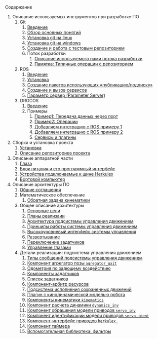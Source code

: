 Содержание
1. Описание используемых инструментов при разработке ПО
    1. Git
        1. [Введение](git-introduction)
        1. [Обзор основных понятий](git-terms)
        1. [Установка git на linux](git-install-linux)
        1. [Установка git на windows](git-install-windows)
        1. [Создание и работа с тестовым репозиторием](git-new-repo)
        1. Поток разработки
            1. [Описание используемого нами потока разработки](git-workflow)
            1. [Памятка: Типичные операции с репозиторием](git-typical-operations)
    5. ROS
        1. [Введение](ros-introduction)
        1. [Установка](ros-installation)
        1. [Создание пакетов использующих «публикацию/подписку»](ros-create-pub-sub)
        1. [Создание и вызов сервисов](ros-create-service)
        1. [Параметр сервер (Parameter Server)](ros-parameters)
    6. OROCOS
        1. [Введение](orocos-introduction)
        1. Примеры
           1. [Пример1: Передача данных через порт](orocos-example1)
           2. [Пример2: Операции](orocos-example2)
           3. [Добавляем интеграцию с ROS примеру 1](orocos-ros-example1)
           4. [Добавляем интеграцию с ROS примеру 2](orocos-ros-example2)
           5. [Сервисы и плагины](orocos-services)
2. Сборка и установка проекта
    1. [Установка](simple-build-instructions)
    1. [Описание репозиториев проекта](git-project-repos)
3. Описание аппаратной части
    1. [Глаза](eyes-hardware)
    1. [Блок питания и его программный интерфейс](hardware-power-supply)
    1. [Устройства подключаемые к шине Herkulex](hardware-servos-custom)
    1. [Бортовой компьютер](hardware-onboard-computer)
4. Описание архитектуры ПО
    1. [Общие соглашения](common)
    2. Математическое обеспечение
        1. [Обратная задача кинематики](kinematics-analytical)
    3. Общее описание архитектуры
        1. [Основные цели](goals)
        1. [Планы реализаии](plans)
        1. [Архитектура подсистемы управления движением](architecture)
        1. [Принципы работы системы управления движением](motion-control)
        1. [Высокоуровневый интерфейс системы управления](motion-high-level-control)
        1. [Развертывание](deployment)
        1. [Переключение задатчиков](gait-switching)
		1. [Управление глазами](eyes-control)
    4. Детали реализации: подсистема управления движением
        1. [Типы сообщений подсистемы управления движением](message-types)
        1. [Компонент агрегатор позы `agregator_gait`](components-agregator-gait)
        1. [Одометрия по задющему воздействию](components-odometry-fake)
        1. [Компоненты задатчиков](components-gait)
        1. [Список задатчиков](components-gaits-and-animations)
        1. [Компонент-арбитр ресурсов](components-resource-control)
        1. [Подсистема исполнения сохраненных движений](components-animation-stored-move)
        1. [Плагин с кинодинамической моделью робота](plugin-robotmodel)
        1. [Компоненты кинематики `kinematics`](components-kinematics)
        1. [Компонент расчета динамики `dynamics_inv`](components-dynamics)
        1. [Компонент обращения модели приводов `servo_inv`](components-servo-inv)
        1. [Компонент идентификации модели приводов `servo_ident`](components-servo-ident)
        1. [Компонент-интерфейс приводов `herkulex_`](components-herkulex-alt) 
        1. [Компонент таймера](components-timer) 
        1. [Вспомогательная библиотека: фильтры](library-filters)
